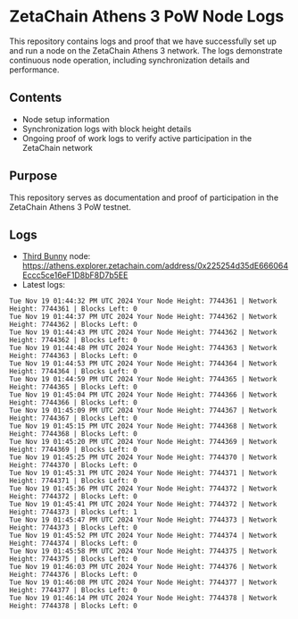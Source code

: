 # ZetaChain Athens 3 PoW Node Logs
This repository contains logs and proof that we have successfully set up and run a node on the ZetaChain Athens 3 network. The logs demonstrate continuous node operation, including synchronization details and performance.

## Contents
- Node setup information
- Synchronization logs with block height details
- Ongoing proof of work logs to verify active participation in the ZetaChain network

## Purpose
This repository serves as documentation and proof of participation in the ZetaChain Athens 3 PoW testnet.

## Logs

- [Third Bunny](https://thirdbunny.xyz/) node: https://athens.explorer.zetachain.com/address/0x225254d35dE666064Eccc5ce16eF1D8bF8D7b5EE
- Latest logs:
```
Tue Nov 19 01:44:32 PM UTC 2024 Your Node Height: 7744361 | Network Height: 7744361 | Blocks Left: 0
Tue Nov 19 01:44:37 PM UTC 2024 Your Node Height: 7744362 | Network Height: 7744362 | Blocks Left: 0
Tue Nov 19 01:44:43 PM UTC 2024 Your Node Height: 7744362 | Network Height: 7744362 | Blocks Left: 0
Tue Nov 19 01:44:48 PM UTC 2024 Your Node Height: 7744363 | Network Height: 7744363 | Blocks Left: 0
Tue Nov 19 01:44:53 PM UTC 2024 Your Node Height: 7744364 | Network Height: 7744364 | Blocks Left: 0
Tue Nov 19 01:44:59 PM UTC 2024 Your Node Height: 7744365 | Network Height: 7744365 | Blocks Left: 0
Tue Nov 19 01:45:04 PM UTC 2024 Your Node Height: 7744366 | Network Height: 7744366 | Blocks Left: 0
Tue Nov 19 01:45:09 PM UTC 2024 Your Node Height: 7744367 | Network Height: 7744367 | Blocks Left: 0
Tue Nov 19 01:45:15 PM UTC 2024 Your Node Height: 7744368 | Network Height: 7744368 | Blocks Left: 0
Tue Nov 19 01:45:20 PM UTC 2024 Your Node Height: 7744369 | Network Height: 7744369 | Blocks Left: 0
Tue Nov 19 01:45:25 PM UTC 2024 Your Node Height: 7744370 | Network Height: 7744370 | Blocks Left: 0
Tue Nov 19 01:45:31 PM UTC 2024 Your Node Height: 7744371 | Network Height: 7744371 | Blocks Left: 0
Tue Nov 19 01:45:36 PM UTC 2024 Your Node Height: 7744372 | Network Height: 7744372 | Blocks Left: 0
Tue Nov 19 01:45:41 PM UTC 2024 Your Node Height: 7744372 | Network Height: 7744373 | Blocks Left: 1
Tue Nov 19 01:45:47 PM UTC 2024 Your Node Height: 7744373 | Network Height: 7744373 | Blocks Left: 0
Tue Nov 19 01:45:52 PM UTC 2024 Your Node Height: 7744374 | Network Height: 7744374 | Blocks Left: 0
Tue Nov 19 01:45:58 PM UTC 2024 Your Node Height: 7744375 | Network Height: 7744375 | Blocks Left: 0
Tue Nov 19 01:46:03 PM UTC 2024 Your Node Height: 7744376 | Network Height: 7744376 | Blocks Left: 0
Tue Nov 19 01:46:08 PM UTC 2024 Your Node Height: 7744377 | Network Height: 7744377 | Blocks Left: 0
Tue Nov 19 01:46:14 PM UTC 2024 Your Node Height: 7744378 | Network Height: 7744378 | Blocks Left: 0
```
